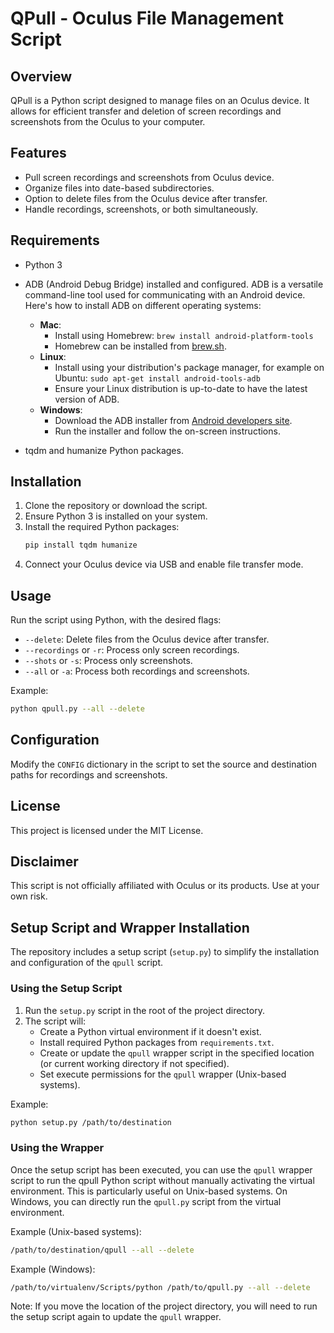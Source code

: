 
# QPull - Oculus File Management Script

## Overview
QPull is a Python script designed to manage files on an Oculus device. It allows for efficient transfer and deletion of screen recordings and screenshots from the Oculus to your computer.

## Features
- Pull screen recordings and screenshots from Oculus device.
- Organize files into date-based subdirectories.
- Option to delete files from the Oculus device after transfer.
- Handle recordings, screenshots, or both simultaneously.

## Requirements
- Python 3

- ADB (Android Debug Bridge) installed and configured. ADB is a versatile command-line tool used for communicating with an Android device. Here's how to install ADB on different operating systems:
  - **Mac**:
    - Install using Homebrew: `brew install android-platform-tools`
    - Homebrew can be installed from [brew.sh](https://brew.sh/).
  - **Linux**:
    - Install using your distribution's package manager, for example on Ubuntu: `sudo apt-get install android-tools-adb`
    - Ensure your Linux distribution is up-to-date to have the latest version of ADB.
  - **Windows**:
    - Download the ADB installer from [Android developers site](https://developer.android.com/tools/releases/platform-tools).
    - Run the installer and follow the on-screen instructions.

- tqdm and humanize Python packages.

## Installation
1. Clone the repository or download the script.
2. Ensure Python 3 is installed on your system.
3. Install the required Python packages:
   ```bash
   pip install tqdm humanize
   ```
4. Connect your Oculus device via USB and enable file transfer mode.

## Usage
Run the script using Python, with the desired flags:
- `--delete`: Delete files from the Oculus device after transfer.
- `--recordings` or `-r`: Process only screen recordings.
- `--shots` or `-s`: Process only screenshots.
- `--all` or `-a`: Process both recordings and screenshots.

Example:
```bash
python qpull.py --all --delete
```

## Configuration
Modify the `CONFIG` dictionary in the script to set the source and destination paths for recordings and screenshots.

## License
This project is licensed under the MIT License.

## Disclaimer
This script is not officially affiliated with Oculus or its products. Use at your own risk.

## Setup Script and Wrapper Installation
The repository includes a setup script (`setup.py`) to simplify the installation and configuration of the `qpull` script.

### Using the Setup Script
1. Run the `setup.py` script in the root of the project directory.
2. The script will:
   - Create a Python virtual environment if it doesn't exist.
   - Install required Python packages from `requirements.txt`.
   - Create or update the `qpull` wrapper script in the specified location (or current working directory if not specified).
   - Set execute permissions for the `qpull` wrapper (Unix-based systems).

Example:
```bash
python setup.py /path/to/destination
```

### Using the Wrapper
Once the setup script has been executed, you can use the `qpull` wrapper script to run the qpull Python script without manually activating the virtual environment. This is particularly useful on Unix-based systems. On Windows, you can directly run the `qpull.py` script from the virtual environment.

Example (Unix-based systems):
```bash
/path/to/destination/qpull --all --delete
```

Example (Windows):
```bash
/path/to/virtualenv/Scripts/python /path/to/qpull.py --all --delete
```

Note: If you move the location of the project directory, you will need to run the setup script again to update the `qpull` wrapper.
